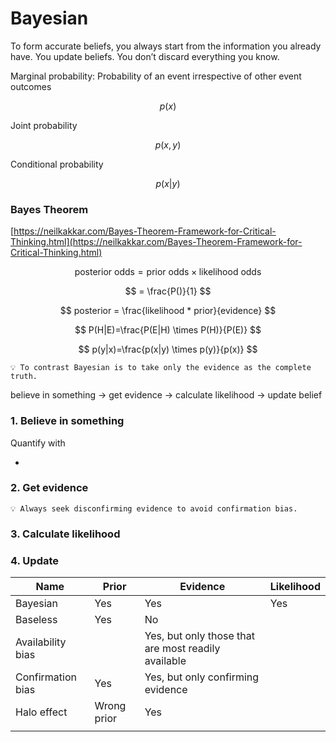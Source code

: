 # Bayesian

To form accurate beliefs, you always start from the information you already have. You update beliefs. You don’t discard everything you know.

Marginal probability: Probability of an event irrespective of other event outcomes

$$
p(x)
$$

Joint probability

$$
p(x,y)
$$

Conditional probability

$$
p(x|y)
$$

### Bayes Theorem

[https://neilkakkar.com/Bayes-Theorem-Framework-for-Critical-Thinking.html](https://neilkakkar.com/Bayes-Theorem-Framework-for-Critical-Thinking.html)

$$
\text{posterior odds} = \text{prior odds} \times \text{likelihood odds}
$$

$$
= \frac{P()}{1}
$$

$$
posterior = \frac{likelihood * prior}{evidence}
$$

$$
P(H|E)=\frac{P(E|H) \times P(H)}{P(E)}
$$

$$
p(y|x)=\frac{p(x|y) \times p(y)}{p(x)}
$$

```admonish note
💡 To contrast Bayesian is to take only the evidence as the complete truth.
```

believe in something → get evidence → calculate likelihood → update belief

### 1. Believe in something

Quantify with

-

### 2. Get evidence

```admonish note
💡 Always seek disconfirming evidence to avoid confirmation bias.
```

### 3. Calculate likelihood

### 4. Update

| Name              | Prior       | Evidence                                            | Likelihood |
| ----------------- | ----------- | --------------------------------------------------- | ---------- |
| Bayesian          | Yes         | Yes                                                 | Yes        |
| Baseless          | Yes         | No                                                  |            |
| Availability bias |             | Yes, but only those that are most readily available |            |
| Confirmation bias | Yes         | Yes, but only confirming evidence                   |            |
| Halo effect       | Wrong prior | Yes                                                 |            |
|                   |             |                                                     |            |
